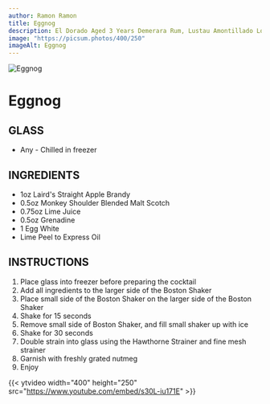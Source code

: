 ```yaml
---
author: Ramon Ramon
title: Eggnog
description: El Dorado Aged 3 Years Demerara Rum, Lustau Amontillado Los Arcos Sherry, Demerara Syrup, Half & Half, Whole Egg, Nutmeg
image: "https://picsum.photos/400/250"
imageAlt: Eggnog
---
```


![Eggnog](https://picsum.photos/400/250 "Picture of Eggnog")

# Eggnog

## GLASS

-   Any - Chilled in freezer

## INGREDIENTS

-   1oz Laird's Straight Apple Brandy
-   0.5oz Monkey Shoulder Blended Malt Scotch
-   0.75oz Lime Juice
-   0.5oz Grenadine
-   1 Egg White
-   Lime Peel to Express Oil

## INSTRUCTIONS

1. Place glass into freezer before preparing the cocktail
2. Add all ingredients to the larger side of the Boston Shaker
3. Place small side of the Boston Shaker on the larger side of the Boston Shaker
4. Shake for 15 seconds
5. Remove small side of Boston Shaker, and fill small shaker up with ice
6. Shake for 30 seconds
7. Double strain into glass using the Hawthorne Strainer and fine mesh strainer
8. Garnish with freshly grated nutmeg
9. Enjoy

{{< ytvideo width="400" height="250" src="https://www.youtube.com/embed/s30L-iu171E" >}}
